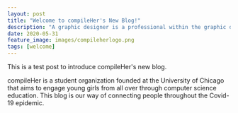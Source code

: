 ```yaml
---
layout: post
title: "Welcome to compileHer's New Blog!"
description: "A graphic designer is a professional within the graphic design and graphic arts industry."
date: 2020-05-31
feature_image: images/compileherlogo.png
tags: [welcome]
---
```


This is a test post to introduce compileHer's new blog.

<!--more-->

compileHer is a student organization founded at the University of Chicago that aims to engage young girls from all over through computer science education. This blog is our way of connecting people throughout the Covid-19 epidemic.